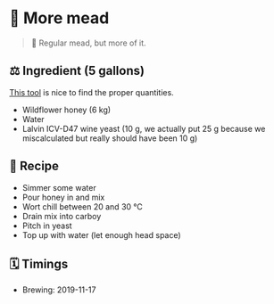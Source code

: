 # 🍺 More mead

> 📝 Regular mead, but more of it.

##  ⚖️ Ingredient (5 gallons)

[This tool](https://www.meadmakr.com/batch-buildr/) is nice to find the
proper quantities.

* Wildflower honey (6 kg)
* Water
* Lalvin ICV-D47 wine yeast (10 g, we actually put 25 g because we
  miscalculated but really should have been 10 g)

## 📖 Recipe

* Simmer some water
* Pour honey in and mix
* Wort chill between 20 and 30 °C
* Drain mix into carboy
* Pitch in yeast
* Top up with water (let enough head space)

## 🗓 Timings

* Brewing: 2019-11-17

